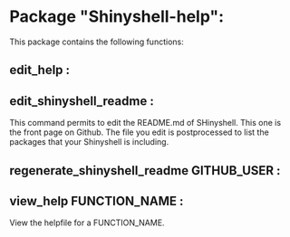 # Package "Shinyshell-help":

This package contains the following functions:


## edit_help  :



## edit_shinyshell_readme  :

This command permits to edit the README.md of SHinyshell. This one is the front
page on Github. The file you edit is postprocessed to list the packages that
your Shinyshell is including.


## regenerate_shinyshell_readme GITHUB_USER :



## view_help FUNCTION_NAME :

View the helpfile for a FUNCTION_NAME. 

